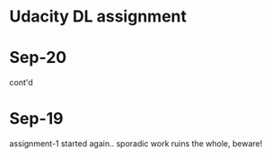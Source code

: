 # Udacity DL assignment

# Sep-20

cont'd


# Sep-19

assignment-1 started again.. sporadic work ruins the whole, beware!

